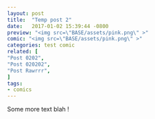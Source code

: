 ```yaml
---
layout: post
title:  "Temp post 2"
date:   2017-01-02 15:39:44 -0800
preview: "<img src=\"BASE/assets/pink.png\" >"
comic: "<img src=\"BASE/assets/pink.png\" >"
categories: test comic
related: [
"Post 0202",
"Post 020202",
"Post Rawrrr",
]
tags:
- comics
---
```



Some more text blah !
